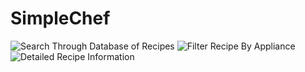 # SimpleChef

![Search Through Database of Recipes](http://i.imgur.com/92fGe6b.png "Search Through Database of Recipes")
![Filter Recipe By Appliance](http://i.imgur.com/TYINMzr.png "Filter Recipe By Appliance")
![Detailed Recipe Information](http://imgur.com/JA5DCXa.png "Detailed Recipe Information")

